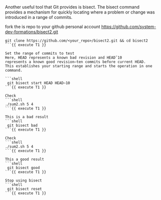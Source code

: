 Another useful tool that Git provides is bisect. The bisect command
provides a mechanism for quickly locating where a problem or change
was introduced in a range of commits.

fork the is repo to your github personal account
https://github.com/system-dev-formations/bisect2.git

```shell
git clone https://github.com/<your_repo>/bisect2.git && cd bisect2
```{{ execute T1 }}

Set the range of commits to test
Here, HEAD represents a known bad revision and HEAD˜10
represents a known good revision—ten commits before current HEAD.
This establishes your starting range and starts the operation in one
command.

```shell
 git bisect start HEAD HEAD~10
```{{ execute T1 }}

Check 
```shell
./sum2.sh 5 4 
```{{ execute T1 }}

This is a bad result
```shell
 git bisect bad 
```{{ execute T1 }}

Check 
```shell
./sum2.sh 5 4 
```{{ execute T1 }}

This a good result 
```shell
 git bisect good
```{{ execute T1 }}

Stop using bisect 
```shell
 git bisect reset
```{{ execute T1 }}